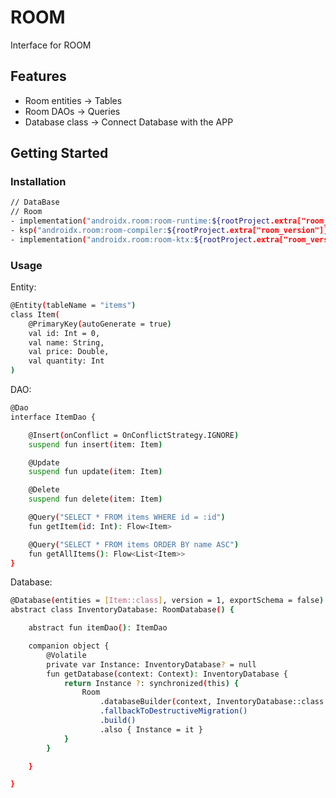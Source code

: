 # ROOM

Interface for ROOM

## Features

- Room entities -> Tables
- Room DAOs -> Queries
- Database class -> Connect Database with the APP

## Getting Started

### Installation

```bash
// DataBase
// Room
- implementation("androidx.room:room-runtime:${rootProject.extra["room_version"]}")
- ksp("androidx.room:room-compiler:${rootProject.extra["room_version"]}")
- implementation("androidx.room:room-ktx:${rootProject.extra["room_version"]}")
```

### Usage

Entity:

```bash
@Entity(tableName = "items")
class Item(
    @PrimaryKey(autoGenerate = true)
    val id: Int = 0,
    val name: String,
    val price: Double,
    val quantity: Int
)
```

DAO:

```bash
@Dao
interface ItemDao {

    @Insert(onConflict = OnConflictStrategy.IGNORE)
    suspend fun insert(item: Item)

    @Update
    suspend fun update(item: Item)

    @Delete
    suspend fun delete(item: Item)

    @Query("SELECT * FROM items WHERE id = :id")
    fun getItem(id: Int): Flow<Item>

    @Query("SELECT * FROM items ORDER BY name ASC")
    fun getAllItems(): Flow<List<Item>>
}
```

Database:

```bash
@Database(entities = [Item::class], version = 1, exportSchema = false)
abstract class InventoryDatabase: RoomDatabase() {

    abstract fun itemDao(): ItemDao

    companion object {
        @Volatile
        private var Instance: InventoryDatabase? = null
        fun getDatabase(context: Context): InventoryDatabase {
            return Instance ?: synchronized(this) {
                Room
                    .databaseBuilder(context, InventoryDatabase::class.java, "item_database")
                    .fallbackToDestructiveMigration()
                    .build()
                    .also { Instance = it }
            }
        }

    }

}
```